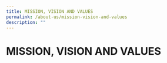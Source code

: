 ```yaml
---
title: MISSION, VISION AND VALUES
permalink: /about-us/mission-vision-and-values
description: ""
---
```

# MISSION, VISION AND VALUES

